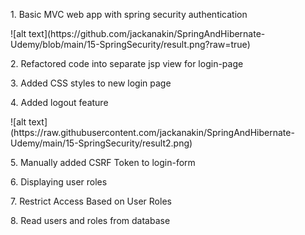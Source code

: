 <p>1. Basic MVC web app with spring security authentication</p>
![alt text](https://github.com/jackanakin/SpringAndHibernate-Udemy/blob/main/15-SpringSecurity/result.png?raw=true)
<p>2. Refactored code into separate jsp view for login-page</p>
<p>3. Added CSS styles to new login page</p>
<p>4. Added logout feature</p>
![alt text](https://raw.githubusercontent.com/jackanakin/SpringAndHibernate-Udemy/main/15-SpringSecurity/result2.png)
<p>5. Manually added CSRF Token to login-form<p>
<p>6. Displaying user roles<p>
<p>7. Restrict Access Based on User Roles</p>
<p>8. Read users and roles from database</p>